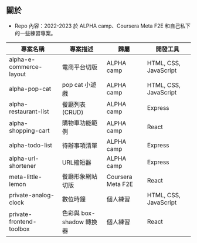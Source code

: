 ## 關於
- Repo 內容：2022-2023 於 ALPHA camp、Coursera Meta F2E 和自己私下的一些練習專案。

| 專案名稱               | 專案描述                       | 歸屬                 | 開發工具               |
|-----------------------|-------------------------------|---------------------|-----------------------|
| alpha-e-commerce-layout   | 電商平台切版               | ALPHA camp               | HTML, CSS, JavaScript |
| alpha-pop-cat           | pop cat 小遊戲               | ALPHA camp               | HTML, CSS, JavaScript |
| alpha-restaurant-list   | 餐廳列表 (CRUD)              | ALPHA camp               | Express |
| alpha-shopping-cart     | 購物車功能範例               | ALPHA camp               | React |
| alpha-todo-list         | 待辦事項清單                 | ALPHA camp               | Express |
| alpha-url-shortener     | URL縮短器                    | ALPHA camp               | Express |
| meta-little-lemon       | 餐廳形象網站切版             | Coursera Meta F2E                | React |
| private-analog-clock    | 數位時鐘                     | 個人練習             | HTML, CSS, JavaScript |
| private-frontend-toolbox| 色彩與 box-shadow 轉換器     | 個人練習             | React |


